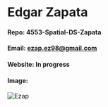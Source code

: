 # Edgar Zapata
#### Repo: 4553-Spatial-DS-Zapata
#### Email: ezap.ez98@gmail.com
#### Website: In progress
#### Image:
![Ezap](https://user-images.githubusercontent.com/70509722/130722668-080d5eee-d8ae-4ecc-a6a4-595233fcb883.png)
